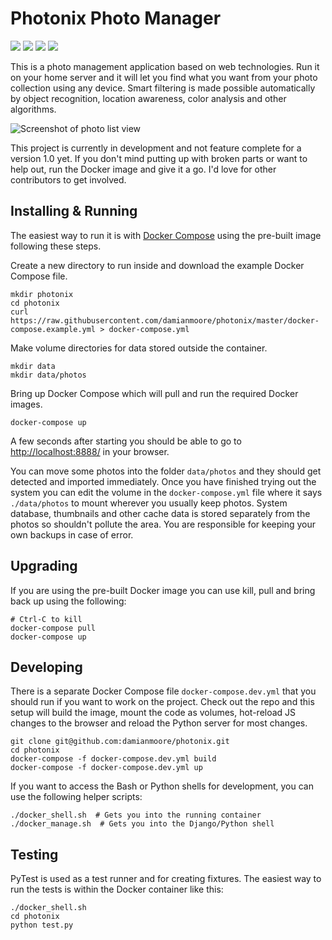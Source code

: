 # Photonix Photo Manager

[![](https://img.shields.io/travis/damianmoore/photonix.svg)](https://travis-ci.org/damianmoore/photonix) [![](https://img.shields.io/codecov/c/github/damianmoore/photonix.svg)](https://codecov.io/gh/damianmoore/photonix) [![](https://img.shields.io/uptimerobot/status/m781745452-4f90c0e2a56b2086dd0c5092.svg?label=demo%20site)](https://demo.photonix.org/) [![](https://img.shields.io/uptimerobot/ratio/m781745452-4f90c0e2a56b2086dd0c5092.svg)](https://demo.photonix.org/)

This is a photo management application based on web technologies. Run it on your home server and it will let you find what you want from your photo collection using any device. Smart filtering is made possible automatically by object recognition, location awareness, color analysis and other algorithms.

![Screenshot of photo list view](https://epixstudios.co.uk/uploads/filer_public/31/25/3125a68a-046a-443b-be24-59bbe210bdb6/photo_list.jpg)

This project is currently in development and not feature complete for a version 1.0 yet. If you don't mind putting up with broken parts or want to help out, run the Docker image and give it a go. I'd love for other contributors to get involved.


## Installing & Running

The easiest way to run it is with [Docker Compose](https://docs.docker.com/compose/install/#install-compose) using the pre-built image following these steps.

Create a new directory to run inside and download the example Docker Compose file.

    mkdir photonix
    cd photonix
    curl https://raw.githubusercontent.com/damianmoore/photonix/master/docker-compose.example.yml > docker-compose.yml

Make volume directories for data stored outside the container.

    mkdir data
    mkdir data/photos

Bring up Docker Compose which will pull and run the required Docker images.

    docker-compose up

A few seconds after starting you should be able to go to [http://localhost:8888/](http://localhost:8888/) in your browser.

You can move some photos into the folder `data/photos` and they should get detected and imported immediately. Once you have finished trying out the system you can edit the volume in the `docker-compose.yml` file where it says `./data/photos` to mount wherever you usually keep photos. System database, thumbnails and other cache data is stored separately from the photos so shouldn't pollute the area. You are responsible for keeping your own backups in case of error.


## Upgrading

If you are using the pre-built Docker image you can use kill, pull and bring back up using the following:

    # Ctrl-C to kill
    docker-compose pull
    docker-compose up


## Developing

There is a separate Docker Compose file `docker-compose.dev.yml` that you should run if you want to work on the project. Check out the repo and this setup will build the image, mount the code as volumes, hot-reload JS changes to the browser and reload the Python server for most changes.

    git clone git@github.com:damianmoore/photonix.git
    cd photonix
    docker-compose -f docker-compose.dev.yml build
    docker-compose -f docker-compose.dev.yml up

If you want to access the Bash or Python shells for development, you can use the following helper scripts:

    ./docker_shell.sh  # Gets you into the running container
    ./docker_manage.sh  # Gets you into the Django/Python shell


## Testing

PyTest is used as a test runner and for creating fixtures. The easiest way to run the tests is within the Docker container like this:

    ./docker_shell.sh
    cd photonix
    python test.py

